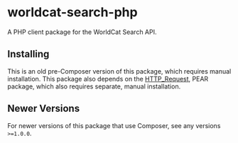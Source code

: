 # worldcat-search-php

A PHP client package for the WorldCat Search API.

## Installing

This is an old pre-Composer version of this package, which requires manual installation. This package also
depends on the [HTTP_Request](http://pear.php.net/package/HTTP_Request), PEAR package, which also requires separate, manual installation.

## Newer Versions

For newer versions of this package that use Composer, see any versions `>=1.0.0`.
